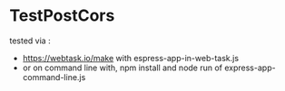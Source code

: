 # TestPostCors

tested via :

* https://webtask.io/make with espress-app-in-web-task.js
* or on command line with, npm install and node run of express-app-command-line.js
